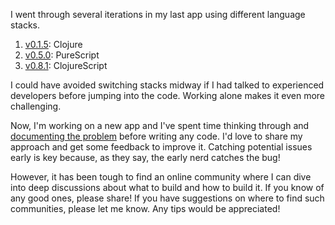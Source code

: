 I went through several iterations in my last app using different language stacks.

1. [v0.1.5](https://github.com/8ta4/say/blob/v0.1.5/clj/src/clj/core.clj): Clojure
2. [v0.5.0](https://github.com/8ta4/say/blob/v0.5.0/src/Main.purs): PureScript
3. [v0.8.1](https://github.com/8ta4/say/blob/v0.8.1/src/main.cljs): ClojureScript

I could have avoided switching stacks midway if I had talked to experienced developers before jumping into the code. Working alone makes it even more challenging.

Now, I'm working on a new app and I've spent time thinking through and [documenting the problem](https://github.com/8ta4/accent/blob/c97d9ec4255778a46154612a0d0ec707defbd97c/DONTREADME.md) before writing any code. I'd love to share my approach and get some feedback to improve it. Catching potential issues early is key because, as they say, the early nerd catches the bug!

However, it has been tough to find an online community where I can dive into deep discussions about what to build and how to build it. If you know of any good ones, please share! If you have suggestions on where to find such communities, please let me know. Any tips would be appreciated!
